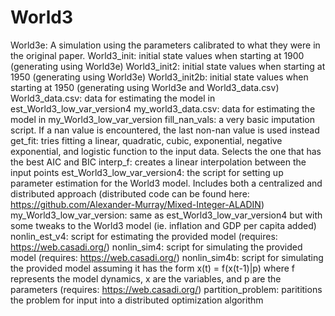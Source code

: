 # World3
World3e: A simulation using the parameters calibrated to what they were in the original paper.
World3_init: initial state values when starting at 1900 (generating using World3e)
World3_init2: initial state values when starting at 1950 (generating using World3e)
World3_init2b: initial state values when starting at 1950 (generating using World3e and World3_data.csv)
World3_data.csv: data for estimating the model in est_World3_low_var_version4
my_world3_data.csv: data for estimating the model in my_World3_low_var_version
fill_nan_vals: a very basic imputation script. If a nan value is encountered, the last non-nan value is used instead
get_fit: tries fitting a linear, quadratic, cubic, exponential, negative exponential, and logistic function to the input data. Selects the one that has the best AIC and BIC
interp_f: creates a linear interpolation between the input points
est_World3_low_var_version4: the script for setting up parameter estimation for the World3 model. Includes both a centralized and distributed approach (distributed code can be found here: https://github.com/Alexander-Murray/Mixed-Integer-ALADIN)
my_World3_low_var_version: same as est_World3_low_var_version4 but with some tweaks to the World3 model (ie. inflation and GDP per capita added)
nonlin_est_v4: script for estimating the provided model (requires: https://web.casadi.org/)
nonlin_sim4: script for simulating the provided model (requires: https://web.casadi.org/)
nonlin_sim4b: script for simulating the provided model assuming it has the form x(t) = f(x(t-1)|p) where f represents the model dynamics, x are the variables, and p are the parameters (requires: https://web.casadi.org/)
partition_problem: parititions the problem for input into a distributed optimization algorithm
